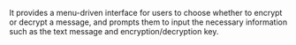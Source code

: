 It provides a menu-driven interface for users to choose whether to encrypt or decrypt a message, and prompts them to input the necessary information such as the text message and encryption/decryption key.
